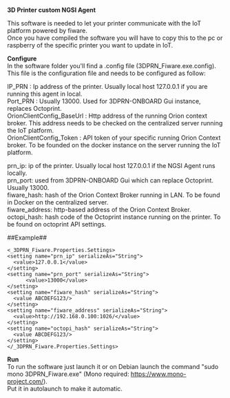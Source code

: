 **3D Printer custom NGSI Agent**

This software is needed to let your printer communicate with the IoT platform powered by fiware.  
Once you have compiled the software you will have to copy this to the pc or raspberry of the specific printer you want to update in IoT.  
  
**Configure**  
In the software folder you'll find a .config file (3DPRN_Fiware.exe.config). This file is the configuration file and needs to be configured as follow:  
  
IP_PRN : Ip address of the printer. Usually local host 127.0.0.1 if you are running this agent in local.  
Port_PRN :  Usually 13000. Used for 3DPRN-ONBOARD Gui instance, replaces Octoprint.  
OrionClientConfig_BaseUrl : Http address of the running Orion context broker. This address needs to be checked on the centralized server running the IoT platform.  
OrionClientConfig_Token : API token of your specific running Orion Context broker. To be founded on the docker instance on the server running the IoT platform.  
  
prn_ip: ip of the printer. Usually local host 127.0.0.1 if the NGSI Agent runs locally.  
prn_port: used from 3DPRN-ONBOARD Gui which can replace Octoprint. Usually 13000.  
fiware_hash: hash of the Orion Context Broker running in LAN. To be found in Docker on the centralized server.  
fiware_address: http-based address of the Orion Context Broker.  
octopi_hash: hash code of the Octoprint instance running on the printer. To be found on octoprint API settings.  
  
##Example##  
```
<_3DPRN_Fiware.Properties.Settings>  
<setting name="prn_ip" serializeAs="String">  
  <value>127.0.0.1</value>  
</setting>  
<setting name="prn_port" serializeAs="String">  
      <value>13000</value>  
</setting>  
<setting name="fiware_hash" serializeAs="String">  
  <value ABCDEFG123/>  
</setting>  
<setting name="fiware_address" serializeAs="String">  
  <value>http://192.168.0.100:1026/</value>  
</setting>  
<setting name="octopi_hash" serializeAs="String">  
  <value ABCDEFG123/>  
</setting>  
</_3DPRN_Fiware.Properties.Settings>  
```
  
**Run**  
To run the software just launch it or on Debian launch the command "sudo mono 3DPRN_Fiware.exe" (Mono required: https://www.mono-project.com/).  
Put it in autolaunch to make it automatic.  
